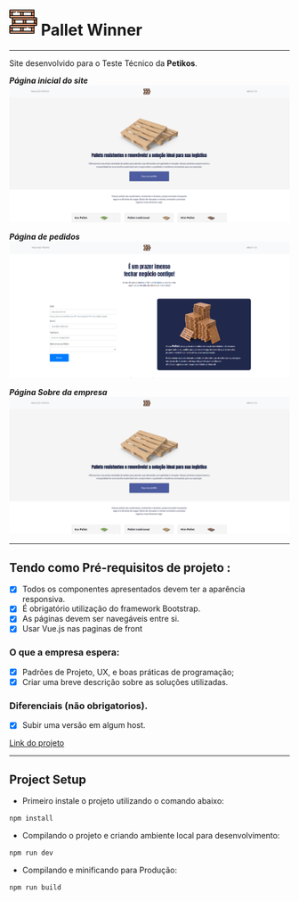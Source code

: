 # ![Logo da empresa](/public/images/logo.png "Pallet Winner") Pallet Winner

---

Site desenvolvido para o Teste Técnico da **Petikos**.

**_Página inicial do site_**
![Home do Site](/public/readme/home.png "Home do Site")

**_Página de pedidos_**
![Home do Site](/public/readme/pedido.png "Home do Site")

**_Página Sobre da empresa_**
![Home do Site](/public/readme/home.png "Home do Site")

---

## Tendo como Pré-requisitos de projeto :

- [x] Todos os componentes apresentados devem ter a aparência responsiva.
- [x] É obrigatório utilização do framework Bootstrap.
- [x] As páginas devem ser navegáveis entre si.
- [x] Usar Vue.js nas paginas de front

### O que a empresa espera:

- [x] Padrões de Projeto, UX, e boas práticas de programação;
- [x] Criar uma breve descrição sobre as soluções utilizadas.

### Diferenciais (não obrigatorios).

- [x] Subir uma versão em algum host.

[Link do projeto](https://guilhermewilker.github.io/pallet-winner/)

---

## Project Setup

- Primeiro instale o projeto utilizando o comando abaixo:

```sh
npm install
```

- Compilando o projeto e criando ambiente local para desenvolvimento:

```sh
npm run dev
```

- Compilando e minificando para Produção:

```sh
npm run build
```
